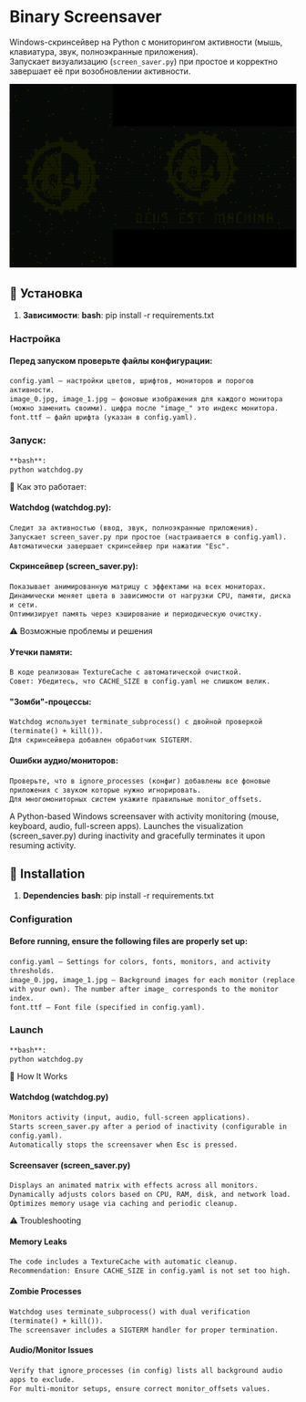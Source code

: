 # Binary Screensaver 

Windows-скринсейвер на Python с мониторингом активности (мышь, клавиатура, звук, полноэкранные приложения).  
Запускает визуализацию (`screen_saver.py`) при простое и корректно завершает её при возобновлении активности.

![Demo](demo.gif)

## 🔧 Установка

1. **Зависимости**:
   **bash**:
   pip install -r requirements.txt
### Настройка
#### Перед запуском проверьте файлы конфигурации:
	config.yaml – настройки цветов, шрифтов, мониторов и порогов активности.
	image_0.jpg, image_1.jpg – фоновые изображения для каждого монитора (можно заменить своими). цифра после "image_" это индекс монитора.
	font.ttf – файл шрифта (указан в config.yaml).

### Запуск:
	**bash**:
	python watchdog.py

🚀 Как это работает:
#### Watchdog (watchdog.py):
	Следит за активностью (ввод, звук, полноэкранные приложения).
	Запускает screen_saver.py при простое (настраивается в config.yaml).
	Автоматически завершает скринсейвер при нажатии "Esc".

#### Скринсейвер (screen_saver.py):
	Показывает анимированную матрицу с эффектами на всех мониторах.
	Динамически меняет цвета в зависимости от нагрузки CPU, памяти, диска и сети.
	Оптимизирует память через кэширование и периодическую очистку.

⚠️ Возможные проблемы и решения
#### Утечки памяти:
	В коде реализован TextureCache с автоматической очисткой.
	Совет: Убедитесь, что CACHE_SIZE в config.yaml не слишком велик.

#### "Зомби"-процессы:
	Watchdog использует terminate_subprocess() с двойной проверкой (terminate() + kill()).
	Для скринсейвера добавлен обработчик SIGTERM.

#### Ошибки аудио/мониторов:
	Проверьте, что в ignore_processes (конфиг) добавлены все фоновые приложения с звуком которые нужно игнорировать.
	Для многомониторных систем укажите правильные monitor_offsets.



A Python-based Windows screensaver with activity monitoring (mouse, keyboard, audio, full-screen apps).
Launches the visualization (screen_saver.py) during inactivity and gracefully terminates it upon resuming activity.

## 🔧 Installation
1. **Dependencies**
	**bash**:
	pip install -r requirements.txt  

### Configuration
#### Before running, ensure the following files are properly set up:
	config.yaml – Settings for colors, fonts, monitors, and activity thresholds.
	image_0.jpg, image_1.jpg – Background images for each monitor (replace with your own). The number after image_ corresponds to the monitor index.
	font.ttf – Font file (specified in config.yaml).

### Launch
	**bash**:
	python watchdog.py  
🚀 How It Works
#### Watchdog (watchdog.py)
	Monitors activity (input, audio, full-screen applications).
	Starts screen_saver.py after a period of inactivity (configurable in config.yaml).
	Automatically stops the screensaver when Esc is pressed.

#### Screensaver (screen_saver.py)
	Displays an animated matrix with effects across all monitors.
	Dynamically adjusts colors based on CPU, RAM, disk, and network load.
	Optimizes memory usage via caching and periodic cleanup.

⚠️ Troubleshooting
#### Memory Leaks
	The code includes a TextureCache with automatic cleanup.
	Recommendation: Ensure CACHE_SIZE in config.yaml is not set too high.

#### Zombie Processes
	Watchdog uses terminate_subprocess() with dual verification (terminate() + kill()).
	The screensaver includes a SIGTERM handler for proper termination.

#### Audio/Monitor Issues
	Verify that ignore_processes (in config) lists all background audio apps to exclude.
	For multi-monitor setups, ensure correct monitor_offsets values.